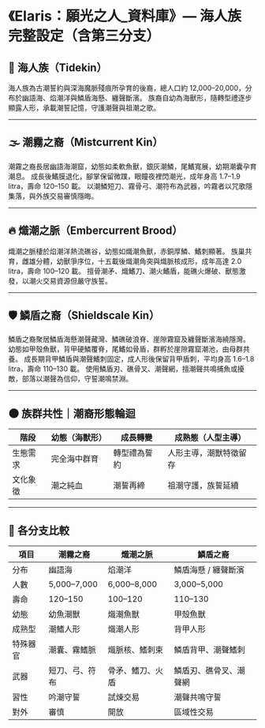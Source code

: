
# 《Elaris：願光之人_資料庫》— 海人族 完整設定（含第三分支）

## 🌊 海人族（Tidekin）
海人族為古潮誓約與深海魔脈殘痕所孕育的後裔，總人口約 12,000–20,000，分布於幽語海、焰潮洋與鱗盾海懸、纏聲斷濱。
族裔自幼為海獸形，隨轉型禮逐步顯露人形，承載潮誓記憶，守護潮聲與祖潮之歌。

---

## 🌫️ 潮霧之裔（Mistcurrent Kin）
潮霧之裔長居幽語海潮窟，幼態如柔軟魚獸，銀灰潮鱗，尾鰭寬展，幼期潮囊孕育潮息。
成長後鰭膜退化，腳掌保留微蹼，眼瞳夜裡閃潮光，成年身高 1.7–1.9 litra，壽命 120–150 載。
以潮鱗短刀、霧骨弓、潮符布為武器，吟霧者以咒歌隱集落，與外族交易審慎隱晦。

---

## 🔥 熾潮之脈（Embercurrent Brood）
熾潮之脈棲於焰潮洋熱流礁谷，幼態如熾潮魚獸，赤銅厚鱗、鰭刺顯著。
族巢共育，雌雄分體，幼獸爭序位，十五載後熾潮角突與熾脈核成形，成年高達 2.0 litra，壽命 100–120 載。
擅骨潮矛、熾鰭刀、潮火鰭盾，能礁火爆破、獸態激發，以潮火交易資源但嚴守族誓。

---

## 🛡️ 鱗盾之裔（Shieldscale Kin）
鱗盾之裔聚居鱗盾海懸潮聲藏灣、鱗礁破浪脊、崖隙霧窟及纏聲斷濱海繞隱灣。
幼態如甲殼魚獸，背甲硬鱗覆脊，尾鰭如骨盾，群孵於崖隙霧窟潮池，由母群共養。
成長期背甲鱗盾與潮聲鰭刺固定，成人形後保留背甲盾刺，平均身高 1.6–1.8 litra，壽命 110–130 載。
使用鱗盾刃、礁骨叉、潮聲網，擅潮聲共鳴捕魚或擾敵，部落以潮聲為信仰，守誓潮鳴禁淵。

---

## 🌑 族群共性｜潮裔形態輪迴
| 階段 | 幼態（海獸形） | 成長轉變 | 成熟態（人型主導） |
|------|----------------|----------------|---------------------|
| 生態需求 | 完全海中群育 | 轉型禮為誓約 | 人形主導，潮獸特徵留存 |
| 文化象徵 | 潮之純血 | 潮誓再締 | 祖潮守護，族誓延續 |

---

## 🌟 各分支比較
| 項目 | 潮霧之裔 | 熾潮之脈 | 鱗盾之裔 |
|------|-----------|-----------|-----------|
| 分布 | 幽語海 | 焰潮洋 | 鱗盾海懸 / 纏聲斷濱 |
| 人數 | 5,000–7,000 | 6,000–8,000 | 3,000–5,000 |
| 壽命 | 120–150 | 100–120 | 110–130 |
| 幼態 | 幼魚潮獸 | 熾潮魚獸 | 甲殼魚獸 |
| 成熟型 | 潮鰭人形 | 熾潮人形 | 背甲人形 |
| 特殊器官 | 潮囊、霧鰭脈 | 熾脈核、鰭刺束 | 鱗盾背甲、潮聲鰭刺 |
| 武器 | 短刀、弓、符布 | 骨矛、鰭刀、火盾 | 鱗盾刃、礁骨叉、潮聲網 |
| 習性 | 吟潮守誓 | 試煉交易 | 潮聲共鳴守誓 |
| 對外 | 審慎 | 開放 | 區域性交易 |
